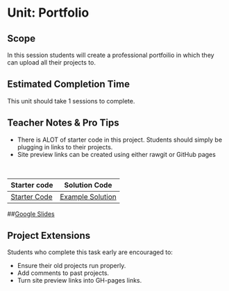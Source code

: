 # Unit: Portfolio


## Scope
In this session students will create a professional portfoilio in which they can upload all their projects to.

## Estimated Completion Time
This unit should take 1 sessions to complete. 

## Teacher Notes & Pro Tips
* There is ALOT of starter code in this project. Students should simply be plugging in links to their projects.
* Site preview links can be created using either rawgit or GitHub pages

<br>


| Starter code | Solution Code |
|-------|-------|
|[Starter Code](https://github.com/ScriptEdcurriculum/Portfolio_Advanced) | [Example Solution](https://cdn.rawgit.com/Sheng0o0/bijesse.github.io/master/index.html)|

##[Google Slides](https://docs.google.com/presentation/d/1n5jYLGwAqVsr5XrGREWyTVKOeUPRQvlPCE-WyIV-4hI/edit?usp=sharing)

## Project Extensions
Students who complete this task early are encouraged to:

* Ensure their old projects run properly.
* Add comments to past projects.
* Turn site preview links into GH-pages links.




